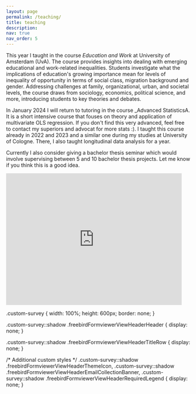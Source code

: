 ```yaml
---
layout: page
permalink: /teaching/
title: teaching
description: 
nav: true
nav_order: 5
---
```


This year I taught in the course _Education and Work_ at University of Amsterdam (UvA). The course provides insights into dealing with emerging educational and work-related inequalities. Students investigate what the implications of education's growing importance mean for levels of inequality of opportunity in terms of social class, migration background and gender. Addressing challenges at family, organizational, urban, and societal levels, the course draws from sociology, economics, political science, and more, introducing students to key theories and debates.

In January 2024 I will return to tutoring in the course _Advanced StatisticsA. It is a short intensive course that fouses on theory and application of multivariate OLS regression. If you don't find this very advanced, feel free to contact my superiors and advocat for more stats :). I taught this course already in 2022 and 2023 and a similar one during my studies at University of Cologne. There, I also taught longitudinal data analysis for a year.

Currently I also consider giving a bachelor thesis seminar which would involve supervising between 5 and 10 bachelor thesis projects. Let me know if you think this is a good idea.

<!-- Embed a Google Form survey -->
<div class="survey">
  <iframe class="custom-survey" src="https://docs.google.com/forms/d/e/1FAIpQLSf2CtyRZDGqGEL8ZfW15Pj5RKNwJRTBNc2PaUFHGWSbkSIEpQ/viewform?embedded=true" width="480" height="360" frameborder="0" marginheight="0" marginwidth="0">Loading…</iframe>
</div>

.custom-survey {
  width: 100%;
  height: 600px;
  border: none;
}

.custom-survey::shadow .freebirdFormviewerViewHeaderHeader {
  display: none;
}

.custom-survey::shadow .freebirdFormviewerViewHeaderTitleRow {
  display: none;
}

/* Additional custom styles */
.custom-survey::shadow .freebirdFormviewerViewHeaderThemeIcon,
.custom-survey::shadow .freebirdFormviewerViewHeaderEmailCollectionBanner,
.custom-survey::shadow .freebirdFormviewerViewHeaderRequiredLegend {
  display: none;
}

